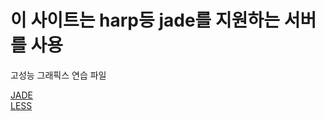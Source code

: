 # 이 사이트는 harp등 jade를 지원하는 서버를 사용

고성능 그래픽스 연습 파일

[JADE](http://jade-lang.com/)  
[LESS](http://lesscss.org/)



